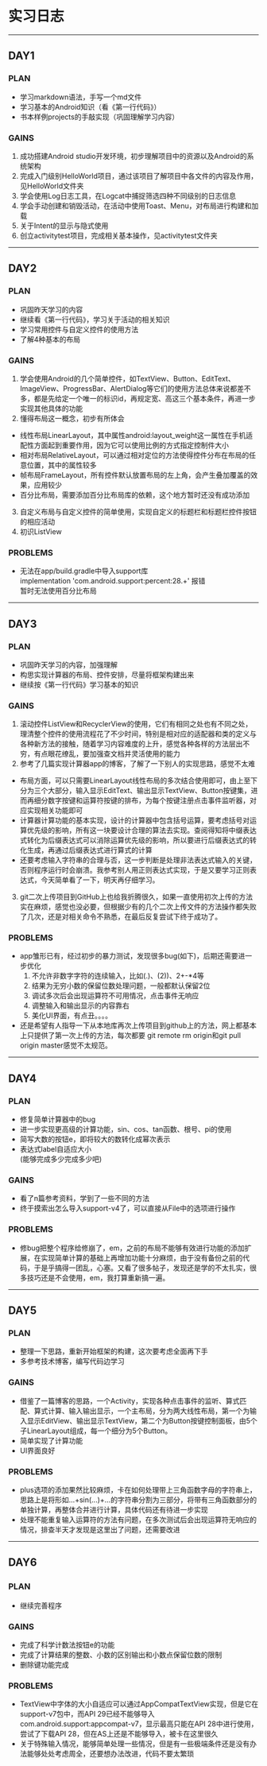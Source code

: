 # 实习日志  
***
## DAY1   
### PLAN    
- 学习markdown语法，手写一个md文件  
- 学习基本的Android知识（看《第一行代码》）   
- 书本样例projects的手敲实现（巩固理解学习内容）   
### GAINS
1. 成功搭建Android studio开发环境，初步理解项目中的资源以及Android的系统架构   
2. 完成入门级别HelloWorld项目，通过该项目了解项目中各文件的内容及作用，见HelloWorld文件夹   
3. 学会使用Log日志工具，在Logcat中捕捉筛选四种不同级别的日志信息   
4. 学会手动创建和销毁活动，在活动中使用Toast、Menu，对布局进行构建和加载   
5. 关于Intent的显示与隐式使用   
6. 创立activitytest项目，完成相关基本操作，见activitytest文件夹   
***
## DAY2   
### PLAN    
- 巩固昨天学习的内容   
- 继续看《第一行代码》，学习关于活动的相关知识   
- 学习常用控件与自定义控件的使用方法    
- 了解4种基本的布局   
### GAINS   
1. 学会使用Android的几个简单控件，如TextView、Button、EditText、ImageView、ProgressBar、AlertDialog等它们的使用方法总体来说都差不多，都是先给定一个唯一的标识id，再规定宽、高这三个基本条件，再进一步实现其他具体的功能   
2. 懂得布局这一概念，初步有所体会   
 - 线性布局LinearLayout，其中属性android:layout_weight这一属性在手机适配性方面起到重要作用，因为它可以使用比例的方式指定控制件大小   
 - 相对布局RelativeLayout，可以通过相对定位的方法使得控件分布在布局的任意位置，其中的属性较多   
 - 帧布局FrameLayout，所有控件默认放置布局的左上角，会产生叠加覆盖的效果，应用较少   
 - 百分比布局，需要添加百分比布局库的依赖，这个地方暂时还没有成功添加   
3. 自定义布局与自定义控件的简单使用，实现自定义的标题栏和标题栏控件按钮的相应活动   
4. 初识ListView
### PROBLEMS   
- 无法在app/build.gradle中导入support库   
implementation 'com.android.support:percent:28.+' 报错    
暂时无法使用百分比布局   
***  
## DAY3   
### PLAN   
- 巩固昨天学习的内容，加强理解   
- 构思实现计算器的布局、控件安排，尽量将框架构建出来   
- 继续按《第一行代码》学习基本的知识    
### GAINS   
1. 滚动控件ListView和RecyclerView的使用，它们有相同之处也有不同之处，理清整个控件的使用流程花了不少时间，特别是相对应的适配器和类的定义与各种新方法的接触，随着学习内容难度的上升，感觉各种各样的方法层出不穷，有点眼花缭乱，要加强查文档并灵活使用的能力   
2. 参考了几篇实现计算器app的博客，了解了一下别人的实现思路，感觉不太难   
- 布局方面，可以只需要LinearLayout线性布局的多次结合使用即可，由上至下分为三个大部分，输入显示EditText、输出显示TextView、Button按键集，进而再细分数字按键和运算符按键的排布，为每个按键注册点击事件监听器，对应实现相关功能即可   
- 计算器计算功能的基本实现，设计的计算器中包含括号运算，要考虑括号对运算优先级的影响，所有这一块要设计合理的算法去实现。查阅得知将中缀表达式转化为后缀表达式可以消除运算优先级的影响，所以要进行后缀表达式的转化生成，再通过后缀表达式进行算式的计算   
- 还要考虑输入字符串的合理与否，这一步判断是处理非法表达式输入的关键，否则程序运行时会崩溃。我参考别人用正则表达式实现，于是又要学习正则表达式，今天简单看了一下，明天再仔细学习。   
3. git二次上传项目到GitHub上也给我折腾很久，如果一直使用初次上传的方法实在麻烦，感觉也没必要，但根据少有的几个二次上传文件的方法操作都失败了几次，还是对相关命令不熟悉，在最后反复尝试下终于成功了。   
### PROBLEMS   
- app雏形已有，经过初步的暴力测试，发现很多bug(如下)，后期还需要进一步优化   
  1. 不允许非数字字符的连续输入，比如(.)、(2))、2+-*4等
  2. 结果为无穷小数的保留位数处理问题，一般都默认保留2位
  3. 调试多次后会出现运算符不可用情况，点击事件无响应
  4. 调整输入和输出显示的内容靠右
  5. 美化UI界面，有点丑。。。。   
- 还是希望有人指导一下从本地库再次上传项目到github上的方法，网上都基本上只提供了第一次上传的方法，每次都要 git remote rm origin和git pull origin master感觉不太规范。   
***
## DAY4   
### PLAN   
- 修复简单计算器中的bug   
- 进一步实现更高级的计算功能，sin、cos、tan函数、根号、pi的使用   
- 简写大数的按钮e，即将较大的数转化成幂次表示   
- 表达式label自适应大小   
(能够完成多少完成多少吧)   
### GAINS   
- 看了n篇参考资料，学到了一些不同的方法 
- 终于摸索出怎么导入support-v4了，可以直接从File中的选项进行操作
### PROBLEMS   
- 修bug把整个程序给修崩了，em，之前的布局不能够有效进行功能的添加扩展，在实现简单计算的基础上再增加功能十分麻烦，由于没有备份之前的代码，于是乎搞得一团乱，心塞。又看了很多帖子，发现还是学的不太扎实，很多技巧还是不会使用，em，我打算重新搞一遍。   
*** 
## DAY5   
### PLAN   
- 整理一下思路，重新开始框架的构建，这次要考虑全面再下手   
- 多参考技术博客，编写代码边学习   
### GAINS   
- 借鉴了一篇博客的思路，一个Activity，实现各种点击事件的监听、算式匹配、算式计算、输入输出显示，一个主布局，分为两大线性布局，第一个为输入显示EditView、输出显示TextView，第二个为Button按键控制面板，由5个子LinearLayout组成，每一个细分为5个Button。   
- 简单实现了计算功能   
- UI界面良好   
### PROBLEMS   
- plus选项的添加果然比较麻烦，卡在如何处理带上三角函数字母的字符串上，思路上是将形如...+sin(...)+...的字符串分割为三部分，将带有三角函数部分的单独计算，再整体合并进行计算，具体代码还有待进一步实现   
- 处理不能重复输入运算符的方法有问题，在多次测试后会出现运算符无响应的情况，排查半天才发现是这里出了问题，还需要改进   
***
## DAY6   
### PLAN　　　
- 继续完善程序　　　
### GAINS   
- 完成了科学计数法按钮e的功能   
- 完成了计算结果的整数、小数的区别输出和小数点保留位数的限制   
- 删除键功能完成   
### PROBLEMS   
- TextView中字体的大小自适应可以通过AppCompatTextView实现，但是它在support-v7包中，而API 29已经不能够导入com.android.support:appcompat-v7，显示最高只能在API 28中进行使用，尝试了下载API 28，但在AS上还是不能够导入，被卡在这里很久  
- 关于特殊输入情况，能够简单处理一些情况，但是有一些极端条件还是没有办法能够处处考虑周全，还要想办法改进，代码不要太繁琐   
